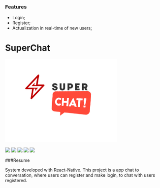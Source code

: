 ### Features

- Login;
- Register;
- Actualization in real-time of new users;

# SuperChat

![](https://raw.githubusercontent.com/AlanDellonSchwartzman/super_chat/master/src/images/logo.png?token=AKIPH74YKJVFR3HN5R2JQSS5ZMY76)

![](https://img.shields.io/badge/react--native--cli-2.0.1-brightgreen) ![](https://img.shields.io/badge/react--native-0.61.2-brightgreen) ![](https://img.shields.io/badge/npm-6.11.3-brightgreen) ![](https://img.shields.io/badge/node-10.17.0-brightgreen) ![](https://img.shields.io/badge/node-10.17.0-brightgreen)

###Resume

System developed with React-Native. This project is a app chat to conversation, where users can register and make login, to chat with users registered.
